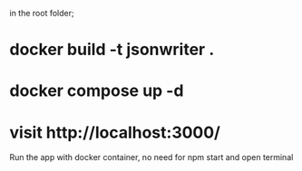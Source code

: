 in the root folder;
# docker build -t jsonwriter .
# docker compose up -d
# visit http://localhost:3000/
Run the app with docker container, no need for npm start and open terminal